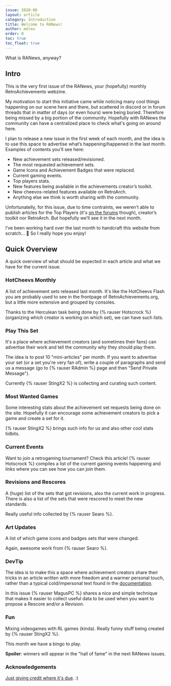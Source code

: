 ```yaml
---
issue: 2020-08
layout: article
category: Introduction
title: Welcome to RANews!
author: meleu
order: 0
toc: true
toc_float: true
---
```


What is RANews, anyway?

## Intro

This is the very first issue of the RANews, your (hopefully) monthly RetroAchievements webzine.

My motivation to start this initiative came while noticing many cool things happening on our scene here and there, but scattered in discord or in forum threads that in matter of days (or even hours) were being buried. Therefore being missed by a big portion of the community. Hopefully with RANews the community can have a centralized place to check what's going on around here.

I plan to release a new issue in the first week of each month, and the idea is to use this space to advertise what’s happening/happened in the last month. Examples of contents you'll see here:

- New achievement sets released/revisioned.
- The most requested achievement sets.
- Game Icons and Achievement Badges that were replaced.
- Current gaming events.
- Top players stats.
- New features being available in the achievements creator’s toolkit.
- New cheevos-related features available on RetroArch.
- Anything else we think is worth sharing with the community.

Unfortunatelly, for this issue, due to time contraints, we weren’t able to publish articles for the Top Players (it's [on the forums](http://retroachievements.org/viewtopic.php?t=11179) though), creator’s toolkit nor RetroArch. But hopefully we’ll see it in the next month.

I’ve been working hard over the last month to handcraft this website from scratch… 🥵 So I really hope you enjoy!



## Quick Overview

A quick overview of what should be expected in each article and what we have for the current issue.


### HotCheevs Monthly

A list of achievement sets released last month. It's like the HotCheevs Flash you are probably used to see in the frontpage of RetroAchievements.org, but a little more extensive and grouped by consoles.

Thanks to the Herculean task being done by {% rauser Hotscrock %} (organizing which creator is working on which set), we can have such lists.


### Play This Set

It's a place where achievement creators (and sometimes their fans) can advertise their work and tell the community why they should play them.

The idea is to post 10 "mini-articles" per month. If you want to advertise your set (or a set you're very fan of), write a couple of paragraphs and send us a message (go to {% rauser RAdmin %} page and then "Send Private Message").

Currently {% rauser StingX2 %} is collecting and curating such content.


### Most Wanted Games

Some interesting stats about the achievement set requests being done on the site.
Hopefully it can encourage some achievement creators to pick a game and create a
set for it.

{% rauser StingX2 %} brings such info for us and also other cool stats tidbits.


### Current Events

Want to join a retrogaming tournament? Check this article! {% rauser Hotscrock %} compiles a list of the current gaming events happening and links where you can see how you can join them.


### Revisions and Rescores

A (huge) list of the sets that got revisions, also the current work in progress.
There is also a list of the sets that were rescored to meet the new standards.

Really useful info collected by {% rauser Searo %}.


### Art Updates

A list of which game icons and badges sets that were changed.

Again, awesome work from {% rauser Searo %}.


### DevTip

The idea is to make this a space where achievement creators share their tricks in an article written with more freedom and a warmer personal touch, rather than a typical cold/impersonal text found in the [documentation](https://docs.retroachievements.org).

In this issue {% rauser MagusPC %} shares a nice and simple technique that makes it easier to collect useful data to be used when you want to propose a Rescore and/or a Revision.


### Fun

Mixing videogames with RL games (kinda). Really funny stuff being created by
{% rauser StingX2 %}.

This month we have a bingo to play.

**Spoiler**: winners will appear in the "hall of fame" in the next RANews issues.


### Acknowledgements

[Just giving credit where it's due](acknowledgements). :)

